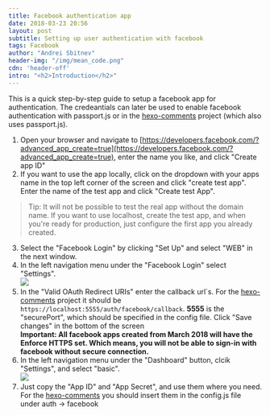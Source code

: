 ```yaml
---
title: Facebook authentication app
date: 2018-03-23 20:56
layout: post
subtitle: Setting up user authentication with facebook
tags: Facebook
author: "Andrei Sbitnev"
header-img: "/img/mean_code.png"
cdn: 'header-off'
intro: "<h2>Introduction</h2>"
---
```

This is a quick step-by-step guide to setup a facebook app for authentication. The credeantials can later be used to enable facebook authentication with passport.js or in the [hexo-comments](https://github.com/andreisbitnev/hexo-comments) project (which also uses passport.js).

1. Open your browser and navigate to [https://developers.facebook.com/?advanced_app_create=true](https://developers.facebook.com/?advanced_app_create=true), enter the name you like, and click "Create app ID"<br>
2. If you want to use the app locally, click on the dropdown with your apps name in the top left corner of the screen and click "create test app". Enter the name of the test app and click "Create test App".
>Tip: It will not be possible to test the real app without the domain name. If you want to use localhost, create the test app, and when you're ready for production, just configure the first app you already created.
3. Select the "Facebook Login" by clicking "Set Up" and select "WEB" in the next window.<br>
4. In the left navigation menu under the "Facebook Login" select "Settings".<br>
<img src="/img/facebook_login_settings.png"><br>
5. In the "Valid OAuth Redirect URIs" enter the callback url\`s. For the [hexo-comments](https://github.com/andreisbitnev/hexo-comments) project it should be `https://localhost:5555/auth/facebook/callback`. <b>5555</b> is the "securePort", which should be specified in the config file. Click "Save changes" in the bottom of the screen<br>
<b>Important: All facebook apps created from March 2018 will have the Enforce HTTPS set. Which means, you will not be able to sign-in with facebook without secure connection.</b><br>
6. In the left navigation menu under the "Dashboard" button, clcik "Settings", and select "basic".<br>
<img src="/img/facebook_settings.png"><br>
7. Just copy the "App ID" and "App Secret", and use them where you need. For the [hexo-comments](https://github.com/andreisbitnev/hexo-comments) you should insert them in the config.js file under auth -> facebook
